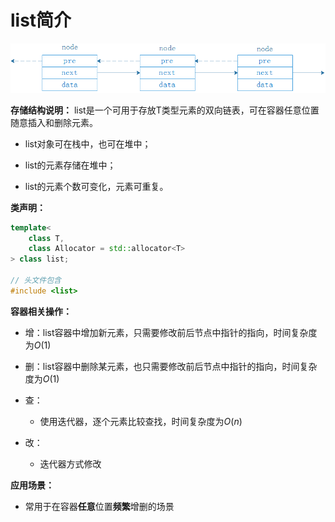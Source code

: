 # list简介

![list存储结构](../../../images/stl/list存储结构.png)

**存储结构说明：**
list是一个可用于存放T类型元素的双向链表，可在容器任意位置随意插入和删除元素。

* list对象可在栈中，也可在堆中；

* list的元素存储在堆中；

* list的元素个数可变化，元素可重复。

**类声明：**

```c++
template<
    class T,
    class Allocator = std::allocator<T>
> class list;

// 头文件包含
#include <list>
```

**容器相关操作：**

* 增：list容器中增加新元素，只需要修改前后节点中指针的指向，时间复杂度为$O(1)$

* 删：list容器中删除某元素，也只需要修改前后节点中指针的指向，时间复杂度为$O(1)$

* 查：

  * 使用迭代器，逐个元素比较查找，时间复杂度为$O(n)$

* 改：

  * 迭代器方式修改

**应用场景：**

* 常用于在容器**任意**位置**频繁**增删的场景

